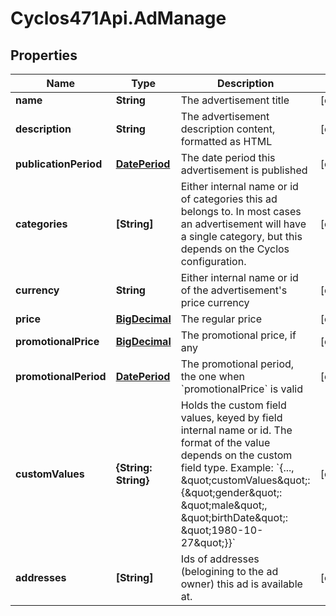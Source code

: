 # Cyclos471Api.AdManage

## Properties
Name | Type | Description | Notes
------------ | ------------- | ------------- | -------------
**name** | **String** | The advertisement title | [optional] 
**description** | **String** | The advertisement description content, formatted as HTML  | [optional] 
**publicationPeriod** | [**DatePeriod**](DatePeriod.md) | The date period this advertisement is published | [optional] 
**categories** | **[String]** | Either internal name or id of categories this ad belongs to. In most cases an advertisement will have a single category, but this depends on the Cyclos configuration.  | [optional] 
**currency** | **String** | Either internal name or id of the advertisement&#39;s price currency  | [optional] 
**price** | [**BigDecimal**](BigDecimal.md) | The regular price | [optional] 
**promotionalPrice** | [**BigDecimal**](BigDecimal.md) | The promotional price, if any | [optional] 
**promotionalPeriod** | [**DatePeriod**](DatePeriod.md) | The promotional period, the one when &#x60;promotionalPrice&#x60; is valid  | [optional] 
**customValues** | **{String: String}** | Holds the custom field values, keyed by field internal name or id. The format of the value depends on the custom field type. Example: &#x60;{..., \&quot;customValues\&quot;: {\&quot;gender\&quot;: \&quot;male\&quot;, \&quot;birthDate\&quot;: \&quot;1980-10-27\&quot;}}&#x60;  | [optional] 
**addresses** | **[String]** | Ids of addresses (belogining to the ad owner) this ad is available at.  | [optional] 


